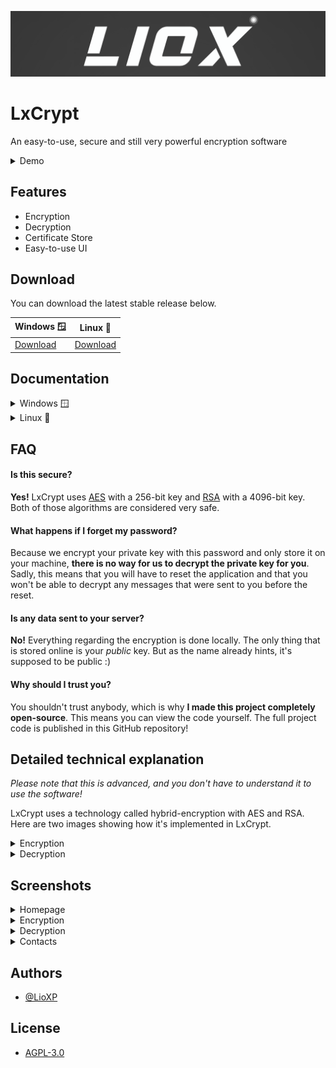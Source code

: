 ![Logo](https://raw.githubusercontent.com/LioXP/LioXP/main/img.png)

# LxCrypt

An easy-to-use, secure and still very powerful encryption software

<details>
<summary>Demo</summary>

![Demo](https://raw.githubusercontent.com/LioXP/LxCrypt/dev/img/demo.gif)

</details>

## Features

- Encryption
- Decryption
- Certificate Store
- Easy-to-use UI

## Download

You can download the latest stable release below.

| Windows 🪟                                                                        | Linux 🐧                                                                      |
| --------------------------------------------------------------------------------- | ----------------------------------------------------------------------------- |
| [Download](https://github.com/LioXP/LxCrypt/releases/latest/download/LxCrypt.exe) | [Download](https://github.com/LioXP/LxCrypt/releases/latest/download/LxCrypt) |

## Documentation

<details>
<summary>Windows 🪟</summary>

1. Download the LxCrypt.exe file.
2. Execute (double-click) it and follow the instructions on your screen.

- For easier access, just put the file on your desktop.

</details>

<details>
<summary>Linux 🐧</summary>

1. Download the LxCrypt file.
2. Open the folder where you put the file, and run: `./LxCrypt`

- For easier access, you can create an alias in your shell.
  - ZSH: [Tutorial](https://linuxhint.com/configure-use-aliases-zsh/)
  - Bash: [Tutorial](https://linuxize.com/post/how-to-create-bash-aliases/)

</details>

## FAQ

#### Is this secure?

**Yes!** LxCrypt uses [AES](https://en.wikipedia.org/wiki/Advanced_Encryption_Standard) with a 256-bit key and [RSA](<https://en.wikipedia.org/wiki/RSA_(cryptosystem)>) with a 4096-bit key. Both of those algorithms are considered very safe.

#### What happens if I forget my password?

Because we encrypt your private key with this password and only store it on your machine, **there is no way for us to decrypt the private key for you**. Sadly, this means that you will have to reset the application and that you won't be able to decrypt any messages that were sent to you before the reset.

#### Is any data sent to your server?

**No!** Everything regarding the encryption is done locally. The only thing that is stored online is your _public_ key. But as the name already hints, it's supposed to be public :)

#### Why should I trust you?

You shouldn't trust anybody, which is why **I made this project completely open-source**. This means you can view the code yourself. The full project code is published in this GitHub repository!

## Detailed technical explanation

_Please note that this is advanced, and you don't have to understand it to use the software!_

LxCrypt uses a technology called hybrid-encryption with AES and RSA.
Here are two images showing how it's implemented in LxCrypt.

<details>
<summary>Encryption</summary>

![Encryption](https://raw.githubusercontent.com/LioXP/LxCrypt/dev/img/LxCrypt-encryption.png)

</details>

<details>
<summary>Decryption</summary>

![Decryption](https://raw.githubusercontent.com/LioXP/LxCrypt/dev/img/LxCrypt-decryption.png)

</details>

## Screenshots

<details>
<summary>Homepage</summary>

![Homepage](https://raw.githubusercontent.com/LioXP/LxCrypt/dev/img/homepage.png)

</details>

<details>
<summary>Encryption</summary>

![Encryption](https://raw.githubusercontent.com/LioXP/LxCrypt/dev/img/encryption.png)

</details>

<details>
<summary>Decryption</summary>

![Decryption](https://raw.githubusercontent.com/LioXP/LxCrypt/dev/img/decryption.png)

</details>

<details>
<summary>Contacts</summary>

![Contacts](https://raw.githubusercontent.com/LioXP/LxCrypt/dev/img/contacts.png)

</details>

## Authors

- [@LioXP](https://github.com/LioXP)

## License

- [AGPL-3.0](https://choosealicense.com/licenses/agpl-3.0/)
